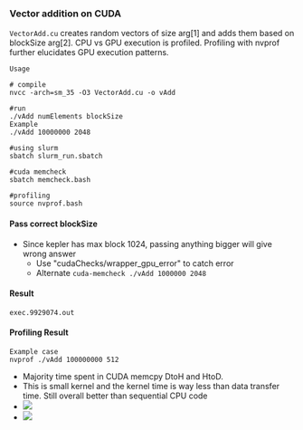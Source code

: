 ### Vector addition on CUDA

```VectorAdd.cu``` creates random vectors of size arg[1] and adds them based on blockSize arg[2]. CPU vs GPU execution is profiled. Profiling with nvprof further elucidates GPU execution patterns. 

```
Usage 

# compile
nvcc -arch=sm_35 -O3 VectorAdd.cu -o vAdd

#run
./vAdd numElements blockSize
Example
./vAdd 10000000 2048

#using slurm
sbatch slurm_run.sbatch

#cuda memcheck
sbatch memcheck.bash

#profiling
source nvprof.bash
```

#### Pass correct blockSize
* Since kepler has max block 1024, passing anything bigger will give wrong answer
    * Use "cudaChecks/wrapper_gpu_error" to catch error
    * Alternate  ```cuda-memcheck ./vAdd 1000000 2048```

#### Result
```
exec.9929074.out
```

#### Profiling Result

```
Example case
nvprof ./vAdd 100000000 512
```
* Majority time spent in CUDA memcpy DtoH and HtoD.
* This is small kernel and the kernel time is way less than data transfer time. Still overall better than sequential CPU code
* ![](images/1.png)
* ![](images/2.png)
